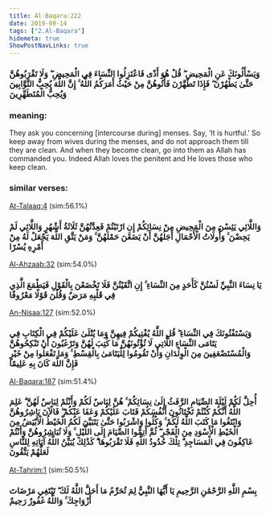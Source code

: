 ```yaml
---
title: Al-Baqara:222
date: 2019-09-14
tags: ["2.Al-Baqara"]
hidemeta: true 
ShowPostNavLinks: true 
---
```

### وَيَسْأَلُونَكَ عَنِ الْمَحِيضِ ۖ قُلْ هُوَ أَذًى فَاعْتَزِلُوا النِّسَاءَ فِي الْمَحِيضِ ۖ وَلَا تَقْرَبُوهُنَّ حَتَّىٰ يَطْهُرْنَ ۖ فَإِذَا تَطَهَّرْنَ فَأْتُوهُنَّ مِنْ حَيْثُ أَمَرَكُمُ اللَّهُ ۚ إِنَّ اللَّهَ يُحِبُّ التَّوَّابِينَ وَيُحِبُّ الْمُتَطَهِّرِينَ
### meaning: 
They ask you concerning [intercourse during] menses. Say, ‘It is hurtful.’ So keep away from wives during the menses, and do not approach them till they are clean. And when they become clean, go into them as Allah has commanded you. Indeed Allah loves the penitent and He loves those who keep clean.
### similar verses: 

[At-Talaaq:4](/65/4) (sim:56.1%)

### وَاللَّائِي يَئِسْنَ مِنَ الْمَحِيضِ مِنْ نِسَائِكُمْ إِنِ ارْتَبْتُمْ فَعِدَّتُهُنَّ ثَلَاثَةُ أَشْهُرٍ وَاللَّائِي لَمْ يَحِضْنَ ۚ وَأُولَاتُ الْأَحْمَالِ أَجَلُهُنَّ أَنْ يَضَعْنَ حَمْلَهُنَّ ۚ وَمَنْ يَتَّقِ اللَّهَ يَجْعَلْ لَهُ مِنْ أَمْرِهِ يُسْرًا

[Al-Ahzaab:32](/33/32) (sim:54.0%)

### يَا نِسَاءَ النَّبِيِّ لَسْتُنَّ كَأَحَدٍ مِنَ النِّسَاءِ ۚ إِنِ اتَّقَيْتُنَّ فَلَا تَخْضَعْنَ بِالْقَوْلِ فَيَطْمَعَ الَّذِي فِي قَلْبِهِ مَرَضٌ وَقُلْنَ قَوْلًا مَعْرُوفًا

[An-Nisaa:127](/4/127) (sim:52.0%)

### وَيَسْتَفْتُونَكَ فِي النِّسَاءِ ۖ قُلِ اللَّهُ يُفْتِيكُمْ فِيهِنَّ وَمَا يُتْلَىٰ عَلَيْكُمْ فِي الْكِتَابِ فِي يَتَامَى النِّسَاءِ اللَّاتِي لَا تُؤْتُونَهُنَّ مَا كُتِبَ لَهُنَّ وَتَرْغَبُونَ أَنْ تَنْكِحُوهُنَّ وَالْمُسْتَضْعَفِينَ مِنَ الْوِلْدَانِ وَأَنْ تَقُومُوا لِلْيَتَامَىٰ بِالْقِسْطِ ۚ وَمَا تَفْعَلُوا مِنْ خَيْرٍ فَإِنَّ اللَّهَ كَانَ بِهِ عَلِيمًا

[Al-Baqara:187](/2/187) (sim:51.4%)

### أُحِلَّ لَكُمْ لَيْلَةَ الصِّيَامِ الرَّفَثُ إِلَىٰ نِسَائِكُمْ ۚ هُنَّ لِبَاسٌ لَكُمْ وَأَنْتُمْ لِبَاسٌ لَهُنَّ ۗ عَلِمَ اللَّهُ أَنَّكُمْ كُنْتُمْ تَخْتَانُونَ أَنْفُسَكُمْ فَتَابَ عَلَيْكُمْ وَعَفَا عَنْكُمْ ۖ فَالْآنَ بَاشِرُوهُنَّ وَابْتَغُوا مَا كَتَبَ اللَّهُ لَكُمْ ۚ وَكُلُوا وَاشْرَبُوا حَتَّىٰ يَتَبَيَّنَ لَكُمُ الْخَيْطُ الْأَبْيَضُ مِنَ الْخَيْطِ الْأَسْوَدِ مِنَ الْفَجْرِ ۖ ثُمَّ أَتِمُّوا الصِّيَامَ إِلَى اللَّيْلِ ۚ وَلَا تُبَاشِرُوهُنَّ وَأَنْتُمْ عَاكِفُونَ فِي الْمَسَاجِدِ ۗ تِلْكَ حُدُودُ اللَّهِ فَلَا تَقْرَبُوهَا ۗ كَذَٰلِكَ يُبَيِّنُ اللَّهُ آيَاتِهِ لِلنَّاسِ لَعَلَّهُمْ يَتَّقُونَ

[At-Tahrim:1](/66/1) (sim:50.5%)

### بِسْمِ اللَّهِ الرَّحْمَٰنِ الرَّحِيمِ يَا أَيُّهَا النَّبِيُّ لِمَ تُحَرِّمُ مَا أَحَلَّ اللَّهُ لَكَ ۖ تَبْتَغِي مَرْضَاتَ أَزْوَاجِكَ ۚ وَاللَّهُ غَفُورٌ رَحِيمٌ
